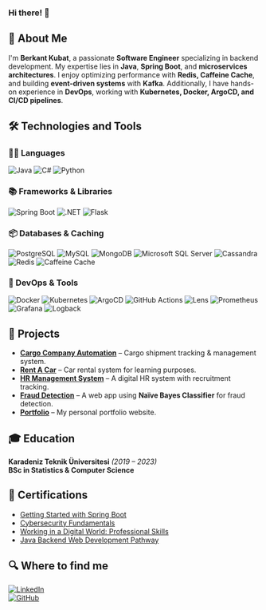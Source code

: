 ### Hi there! 👋

## 🚀 About Me
I'm **Berkant Kubat**, a passionate **Software Engineer** specializing in backend development. My expertise lies in **Java**, **Spring Boot**, and **microservices architectures**. I enjoy optimizing performance with **Redis, Caffeine Cache**, and building **event-driven systems** with **Kafka**. Additionally, I have hands-on experience in **DevOps**, working with **Kubernetes, Docker, ArgoCD, and CI/CD pipelines**.

## 🛠  Technologies and Tools

### 🧑‍💻 Languages
![Java](https://img.shields.io/badge/-Java-black?style=flat-square&logo=java)
![C#](https://img.shields.io/badge/C%23-black?&style=flat-square&logo=c-sharp)
![Python](https://img.shields.io/badge/-Python-black?style=flat-square&logo=python)

### 📚 Frameworks & Libraries
![Spring Boot](https://img.shields.io/badge/Spring%20Boot-black?&style=flat-square&logo=spring)
![.NET](https://img.shields.io/badge/.NET-black?&style=flat-square&logo=.net)
![Flask](https://img.shields.io/badge/Flask-black?&style=flat-square&logo=flask)

### 📦 Databases & Caching
![PostgreSQL](https://img.shields.io/badge/PostgreSQL-black?&style=flat-square&logo=postgresql)
![MySQL](https://img.shields.io/badge/MySQL-black?&style=flat-square&logo=mysql)
![MongoDB](https://img.shields.io/badge/MongoDB-black?&style=flat-square&logo=mongodb)
![Microsoft SQL Server](https://img.shields.io/badge/Microsoft%20SQL%20Server-black?&style=flat-square&logo=microsoft-sql-server)
![Cassandra](https://img.shields.io/badge/Cassandra-black?&style=flat-square&logo=apache-cassandra)
![Redis](https://img.shields.io/badge/Redis-black?&style=flat-square&logo=redis)
![Caffeine Cache](https://img.shields.io/badge/Caffeine%20Cache-black?&style=flat-square&logo=java)

### 🔧 DevOps & Tools
![Docker](https://img.shields.io/badge/Docker-black?&style=flat-square&logo=docker)
![Kubernetes](https://img.shields.io/badge/Kubernetes-black?&style=flat-square&logo=kubernetes)
![ArgoCD](https://img.shields.io/badge/ArgoCD-black?&style=flat-square&logo=argo)
![GitHub Actions](https://img.shields.io/badge/GitHub%20Actions-black?&style=flat-square&logo=github-actions)
![Lens](https://img.shields.io/badge/Lens-black?&style=flat-square&logo=kubernetes)
![Prometheus](https://img.shields.io/badge/Prometheus-black?&style=flat-square&logo=prometheus)
![Grafana](https://img.shields.io/badge/Grafana-black?&style=flat-square&logo=grafana)
![Logback](https://img.shields.io/badge/Logback-black?&style=flat-square&logo=java)


## 📂 Projects
- **[Cargo Company Automation](https://github.com/FurkanBerkant/kargoApp-Backend)** – Cargo shipment tracking & management system.
- **[Rent A Car](https://github.com/FurkanBerkant/ReCapProject)** – Car rental system for learning purposes.
- **[HR Management System](https://github.com/FurkanBerkant/HRMS.Java)** – A digital HR system with recruitment tracking.
- **[Fraud Detection](https://github.com/FurkanBerkant/Fraud-Detection-with-Naive-Bayes-Classifier)** – A web app using **Naïve Bayes Classifier** for fraud detection.
- **[Portfolio](https://furkanberkant.github.io/)** – My personal portfolio website.

## 🎓 Education
**Karadeniz Teknik Üniversitesi** *(2019 – 2023)*  
**BSc in Statistics & Computer Science**

## 📜 Certifications
- [Getting Started with Spring Boot](https://amigoscode.com/courses/267273/certificate)
- [Cybersecurity Fundamentals](https://www.credly.com/badges/8ab9e3e3-4e03-41d3-ad55-ede572d652d7/linked_in_profile)
- [Working in a Digital World: Professional Skills](https://www.credly.com/badges/cf360c47-3c70-4656-accf-b0c6910b1c40/linked_in_profile)
- [Java Backend Web Development Pathway](https://app.patika.dev/certificates/bmkn4Pb)

## 🔍 Where to find me
[![LinkedIn](https://img.shields.io/badge/-LinkedIn-blue?style=flat-square&logo=Linkedin&logoColor=white)](https://www.linkedin.com/in/berkantkubat/)  
[![GitHub](https://img.shields.io/github/followers/FurkanBerkant?label=follow&style=social)](https://github.com/FurkanBerkant)
